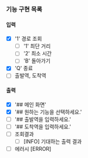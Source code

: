 ### 기능 구현 목록

#### 입력

- [X] '1' 경로 조회
    - [ ] '1' 최단 거리
    - [ ] '2' 최소 시간
    - [ ] 'B' 돌아가기
- [X] 'Q' 종료
- [ ] 출발역, 도착역

#### 출력

- [X] '## 메인 화면'
- [X] '## 원하는 기능을 선택하세요.'
- [ ] '## 출발역을 입력하세요.'
- [ ] '## 도착역을 입력하세요.'
- [ ] 조회결과
    - [ ] [INFO] 기대하는 출력 결과
- [ ] 에러시 [ERROR]
